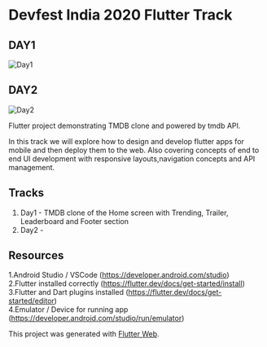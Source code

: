 # Devfest India 2020 Flutter Track

## DAY1

![Day1](https://github.com/DevFest-India/devfest-india-flutter-track/blob/master/tmdb_web/images/day1.jpg)

## DAY2

![Day2](https://github.com/DevFest-India/devfest-india-flutter-track/blob/master/tmdb_web/images/day2.jpg)

Flutter project demonstrating TMDB clone and powered by tmdb API. 

In this track we will explore how to design and develop flutter apps for mobile and then deploy them to the web. Also covering 
concepts of end to end UI development with responsive layouts,navigation concepts and API management.


## Tracks

1. Day1 - TMDB clone of the Home screen with Trending, Trailer, Leaderboard and Footer section
2. Day2 - 



## Resources

1.Android Studio / VSCode (https://developer.android.com/studio) <br/>
2.Flutter installed correctly (https://flutter.dev/docs/get-started/install) <br/>
3.Flutter and Dart plugins installed (https://flutter.dev/docs/get-started/editor) <br/>
4.Emulator / Device for running app (https://developer.android.com/studio/run/emulator) <br/>


This project was generated with [Flutter Web](https://github.com/flutter/flutter_web).
